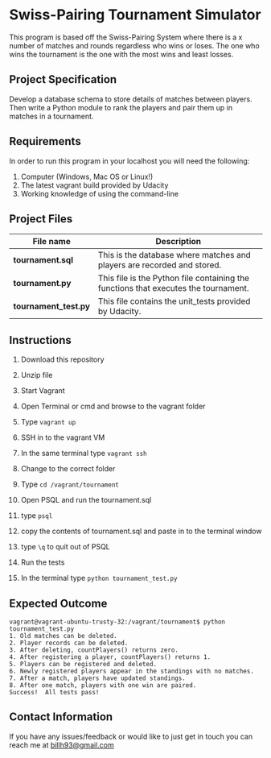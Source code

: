 # Swiss-Pairing Tournament Simulator

This program is based off the Swiss-Pairing System where there is a x
number of matches and rounds regardless who wins or loses. The one who
wins the tournament is the one with the most wins and least losses.

## Project Specification

Develop a database schema to store details of matches between players.
Then write a Python module to rank the players and pair them up in matches in a tournament.

## Requirements

In order to run this program in your localhost you will need the following:

1. Computer (Windows, Mac OS or Linux!)
2. The latest vagrant build provided by Udacity
3. Working knowledge of using the command-line

## Project Files

| File name | Description |
|------|-------------|
|**tournament.sql**| This is the database where matches and players are recorded and stored.|
|**tournament.py**| This file is the Python file containing the functions that executes the tournament.|
|**tournament_test.py**| This file contains the unit_tests provided by Udacity.|

## Instructions

1. Download this repository

2. Unzip file

3. Start Vagrant
  1. Open Terminal or cmd and browse to the vagrant folder
  2. Type `vagrant up`
4. SSH in to the vagrant VM
  1. In the same terminal type `vagrant ssh`
5. Change to the correct folder
  1. Type `cd /vagrant/tournament`
6. Open PSQL and run the tournament.sql
  1. type `psql`
  2. copy the contents of tournament.sql and paste in to the terminal window
  3. type `\q` to quit out of PSQL
7. Run the tests
  1. In the terminal type `python tournament_test.py`

## Expected Outcome

```clu
vagrant@vagrant-ubuntu-trusty-32:/vagrant/tournament$ python tournament_test.py
1. Old matches can be deleted.
2. Player records can be deleted.
3. After deleting, countPlayers() returns zero.
4. After registering a player, countPlayers() returns 1.
5. Players can be registered and deleted.
6. Newly registered players appear in the standings with no matches.
7. After a match, players have updated standings.
8. After one match, players with one win are paired.
Success!  All tests pass!
```


## Contact Information

If you have any issues/feedback or would like to just get in touch you
can reach me at billh93@gmail.com


